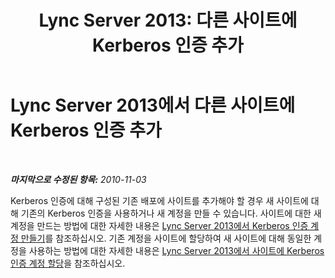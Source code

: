 ﻿---
title: 'Lync Server 2013: 다른 사이트에 Kerberos 인증 추가'
TOCTitle: 다른 사이트에 Kerberos 인증 추가
ms:assetid: d3a30b1f-6d41-421c-823c-61fc3e25ca03
ms:mtpsurl: https://technet.microsoft.com/ko-kr/library/Gg398914(v=OCS.15)
ms:contentKeyID: 49305131
ms.date: 08/10/2015
mtps_version: v=OCS.15
ms.translationtype: HT
---

# Lync Server 2013에서 다른 사이트에 Kerberos 인증 추가

 

_**마지막으로 수정된 항목:** 2010-11-03_

Kerberos 인증에 대해 구성된 기존 배포에 사이트를 추가해야 할 경우 새 사이트에 대해 기존의 Kerberos 인증을 사용하거나 새 계정을 만들 수 있습니다. 사이트에 대한 새 계정을 만드는 방법에 대한 자세한 내용은 [Lync Server 2013에서 Kerberos 인증 계정 만들기](lync-server-2013-create-a-kerberos-authentication-account.md)를 참조하십시오. 기존 계정을 사이트에 할당하여 새 사이트에 대해 동일한 계정을 사용하는 방법에 대한 자세한 내용은 [Lync Server 2013에서 사이트에 Kerberos 인증 계정 할당](lync-server-2013-assign-a-kerberos-authentication-account-to-a-site.md)을 참조하십시오.

